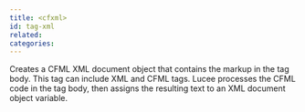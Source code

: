 ```yaml
---
title: <cfxml>
id: tag-xml
related:
categories:
---
```


Creates a CFML XML document object that contains the markup in the tag body. This tag can include XML and CFML tags.
		Lucee processes the CFML code in the tag body, then assigns the resulting text to an XML document object variable. 